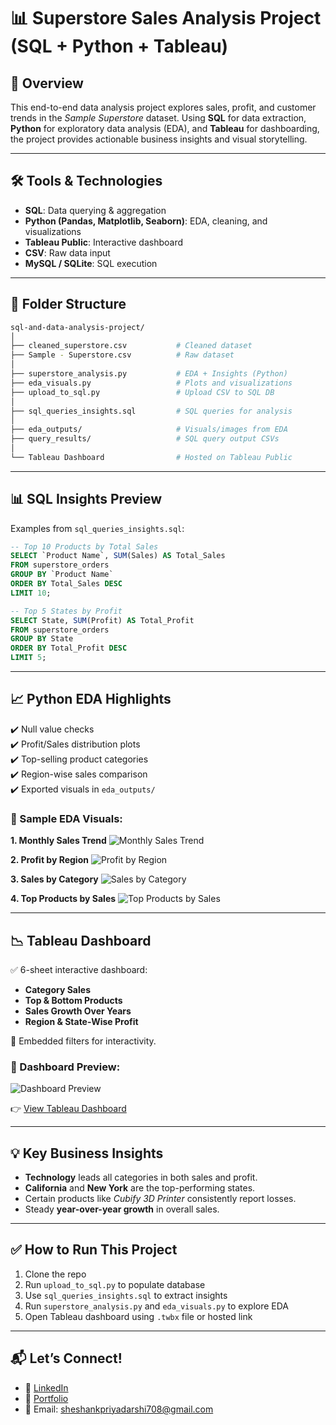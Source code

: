 
# 📊 Superstore Sales Analysis Project (SQL + Python + Tableau)

## 🚀 Overview

This end-to-end data analysis project explores sales, profit, and customer trends in the *Sample Superstore* dataset. Using **SQL** for data extraction, **Python** for exploratory data analysis (EDA), and **Tableau** for dashboarding, the project provides actionable business insights and visual storytelling.

---

## 🛠️ Tools & Technologies

- **SQL**: Data querying & aggregation
- **Python (Pandas, Matplotlib, Seaborn)**: EDA, cleaning, and visualizations
- **Tableau Public**: Interactive dashboard
- **CSV**: Raw data input
- **MySQL / SQLite**: SQL execution

---

## 📁 Folder Structure

```bash
sql-and-data-analysis-project/
│
├── cleaned_superstore.csv           # Cleaned dataset
├── Sample - Superstore.csv          # Raw dataset
│
├── superstore_analysis.py           # EDA + Insights (Python)
├── eda_visuals.py                   # Plots and visualizations
├── upload_to_sql.py                 # Upload CSV to SQL DB
│
├── sql_queries_insights.sql         # SQL queries for analysis
│
├── eda_outputs/                     # Visuals/images from EDA
├── query_results/                   # SQL query output CSVs
│
└── Tableau Dashboard                # Hosted on Tableau Public
```

---

## 📊 SQL Insights Preview

Examples from `sql_queries_insights.sql`:

```sql
-- Top 10 Products by Total Sales
SELECT `Product Name`, SUM(Sales) AS Total_Sales
FROM superstore_orders
GROUP BY `Product Name`
ORDER BY Total_Sales DESC
LIMIT 10;

-- Top 5 States by Profit
SELECT State, SUM(Profit) AS Total_Profit
FROM superstore_orders
GROUP BY State
ORDER BY Total_Profit DESC
LIMIT 5;
```

---

## 📈 Python EDA Highlights

✔️ Null value checks  
✔️ Profit/Sales distribution plots  
✔️ Top-selling product categories  
✔️ Region-wise sales comparison  
✔️ Exported visuals in `eda_outputs/`

### 📌 Sample EDA Visuals:

**1. Monthly Sales Trend**
![Monthly Sales Trend](eda_outputs/monthly_sales_trend.png)

**2. Profit by Region**
![Profit by Region](eda_outputs/profit_by_region.png)

**3. Sales by Category**
![Sales by Category](eda_outputs/sales_by_category.png)

**4. Top Products by Sales**
![Top Products by Sales](eda_outputs/top_products_by_sales.png)

---

## 📉 Tableau Dashboard

✅ 6-sheet interactive dashboard:  
- **Category Sales**  
- **Top & Bottom Products**  
- **Sales Growth Over Years**  
- **Region & State-Wise Profit**  

📌 Embedded filters for interactivity.

### 📌 Dashboard Preview:

![Dashboard Preview](dashboard_preview.png)

👉 [View Tableau Dashboard](https://public.tableau.com/app/profile/sheshank.priyadarshi3897/viz/SuperstoreSalesAnalysisProject_17545138999050/Dashboard1?publish=yes)

---

## 💡 Key Business Insights

- **Technology** leads all categories in both sales and profit.
- **California** and **New York** are the top-performing states.
- Certain products like *Cubify 3D Printer* consistently report losses.
- Steady **year-over-year growth** in overall sales.

---

## ✅ How to Run This Project

1. Clone the repo
2. Run `upload_to_sql.py` to populate database
3. Use `sql_queries_insights.sql` to extract insights
4. Run `superstore_analysis.py` and `eda_visuals.py` to explore EDA
5. Open Tableau dashboard using `.twbx` file or hosted link

---


## 📬 Let’s Connect!

- 🔗 [LinkedIn](https://www.linkedin.com/in/sheshank3)  
- 💼 [Portfolio](https://github.com/Sheshank212)  
- 📧 Email: sheshankpriyadarshi708@gmail.com
